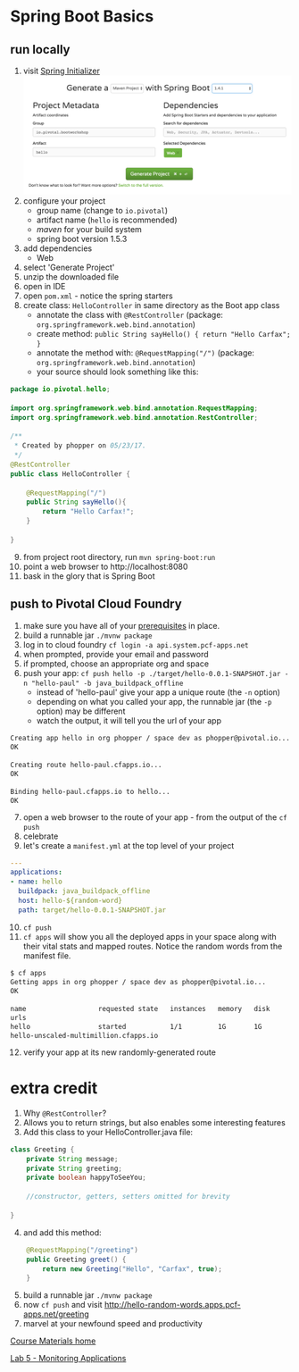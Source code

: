 # Spring Boot Basics

## run locally
1. visit [Spring Initializer](http://start.spring.io)
![](../../Common/images/lab1_boot.png)
2. configure your project
   * group name (change to `io.pivotal`)
   * artifact name (`hello` is recommended)
   * *_maven_* for your build system
   * spring boot version 1.5.3
3. add dependencies
   * Web
4. select 'Generate Project'
5. unzip the downloaded file
6. open in IDE
7. open `pom.xml` - notice the spring starters
8. create class: `HelloController` in same directory as the Boot app class
   * annotate the class with `@RestController` (package: `org.springframework.web.bind.annotation`)
   * create method: `public String sayHello() { return "Hello Carfax"; }`
   * annotate the method with: `@RequestMapping("/")` (package: `org.springframework.web.bind.annotation`)
   * your source should look something like this:
```java
package io.pivotal.hello;

import org.springframework.web.bind.annotation.RequestMapping;
import org.springframework.web.bind.annotation.RestController;

/**
 * Created by phopper on 05/23/17.
 */
@RestController
public class HelloController {

    @RequestMapping("/")
    public String sayHello(){
        return "Hello Carfax!";
    }

}
```


9. from project root directory, run `mvn spring-boot:run`
10. point a web browser to http://localhost:8080
11. bask in the glory that is Spring Boot

## push to Pivotal Cloud Foundry
1. make sure you have all of your [prerequisites](https://github.com/phopper-pivotal/PCF-Workshop-Carfax/#pre-requisites) in place.
2. build a runnable jar `./mvnw package`
3. log in to cloud foundry `cf login -a api.system.pcf-apps.net`
4. when prompted, provide your email and password
5. if prompted, choose an appropriate org and space
6. push your app:  `cf push hello -p ./target/hello-0.0.1-SNAPSHOT.jar -n "hello-paul" -b java_buildpack_offline`
   * instead of 'hello-paul' give your app a unique route (the `-n` option)
   * depending on what you called your app, the runnable jar (the `-p` option) may be different
   * watch the output, it will tell you the url of your app
```
Creating app hello in org phopper / space dev as phopper@pivotal.io...
OK

Creating route hello-paul.cfapps.io...
OK

Binding hello-paul.cfapps.io to hello...
OK
```
7. open a web browser to the route of your app - from the output of the `cf push`
8. celebrate
9. let's create a `manifest.yml` at the top level of your project
```yml
---
applications:
- name: hello
  buildpack: java_buildpack_offline
  host: hello-${random-word}
  path: target/hello-0.0.1-SNAPSHOT.jar
```
10. `cf push`
11. `cf apps` will show you all the deployed apps in your space along with their vital stats and mapped routes.  Notice the random words from the manifest file.
```
$ cf apps
Getting apps in org phopper / space dev as phopper@pivotal.io...
OK

name                  requested state   instances   memory   disk   urls
hello                 started           1/1         1G       1G     hello-unscaled-multimillion.cfapps.io
```
12. verify your app at its new randomly-generated route

# extra credit
1.  Why `@RestController`?
2. Allows you to return strings, but also enables some interesting features
3. Add this class to your HelloController.java file:
```java
class Greeting {
    private String message;
    private String greeting;
    private boolean happyToSeeYou;

    //constructor, getters, setters omitted for brevity

}
```
4.  and add this method:
```java
    @RequestMapping("/greeting")
    public Greeting greet() {
        return new Greeting("Hello", "Carfax", true);
    }
```
5. build a runnable jar `./mvnw package`
6. now `cf push` and visit http://hello-random-words.apps.pcf-apps.net/greeting
7. marvel at your newfound speed and productivity

[Course Materials home](../../README.md#labs)

[Lab 5 - Monitoring Applications](../lab05_spring_actuator/README.md)
